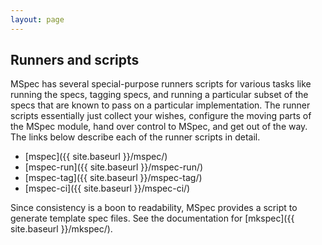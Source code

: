 ```yaml
---
layout: page
---
```


## Runners and scripts

MSpec has several special-purpose runners scripts for various tasks like
running the specs, tagging specs, and running a particular subset of the specs
that are known to pass on a particular implementation. The runner scripts
essentially just collect your wishes, configure the moving parts of the MSpec
module, hand over control to MSpec, and get out of the way. The links below
describe each of the runner scripts in detail.

* [mspec]({{ site.baseurl }}/mspec/)
* [mspec-run]({{ site.baseurl }}/mspec-run/)
* [mspec-tag]({{ site.baseurl }}/mspec-tag/)
* [mspec-ci]({{ site.baseurl }}/mspec-ci/)

Since consistency is a boon to readability, MSpec provides a script to
generate template spec files. See the documentation for [mkspec]({{ site.baseurl }}/mkspec/).

